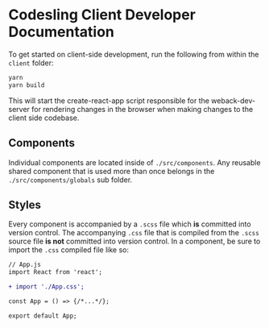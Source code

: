 # Codesling Client Developer Documentation

To get started on client-side development, run the following from within the `client` folder:

```bash
yarn
yarn build
```

This will start the create-react-app script responsible for the weback-dev-server for rendering changes in the browser when making changes to the client side codebase.

## Components

Individual components are located inside of `./src/components`. Any reusable shared component that is used more than once belongs in the `./src/components/globals` sub folder.

## Styles

Every component is accompanied by a `.scss` file which **is** committed into version control. The accompanying `.css` file that is compiled from the `.scss` source file **is not** committed into version control. In a component, be sure to import the `.css` compiled file like so:

```diff
// App.js
import React from 'react';

+ import './App.css';

const App = () => {/*...*/};

export default App;
```
